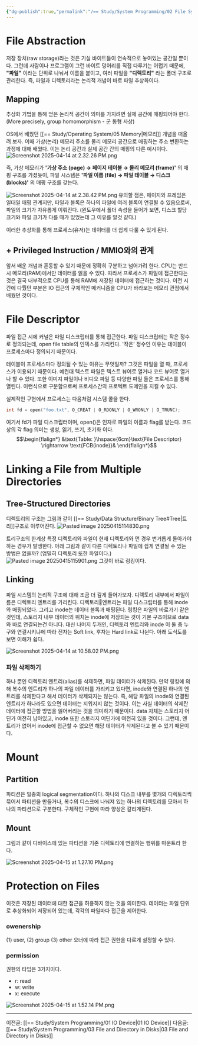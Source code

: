```yaml
---
{"dg-publish":true,"permalink":"/== Study/System Programming/02 File System/","created":"2025-04-12T22:01:25.361+09:00","updated":"2025-04-15T16:11:27.790+09:00"}
---
```


# File Abstraction
저장 장치(raw storage)라는 것은 기실 바이트들이 연속적으로 놓여있는 공간일 뿐이다.
그런데 사람이나 프로그램이 그런 바이트 덩어리를 직접 다루기는 어렵기 때문에, **"파일"** 이라는 단위로 나눠서 이름을 붙이고, 여러 파일을 **"디렉토리"** 라는 폴더 구조로 관리한다.
즉, 파일과 디렉토리라는 논리적 개념이 바로 파일 추상화이다.

## Mapping
추상화 기법을 통해 얻은 논리적 공간이 의미를 가지려면 실제 공간에 매핑되어야 한다. (More precisely, group homomorphism - 군 동형 사상)

OS에서 배웠던 [[== Study/Operating System/05 Memory\|메모리]] 개념을 떠올려 보자. 이때 가상(논리) 메모리 주소를 물리 메모리 공간으로 매핑하는 주소 변환하는 과정에 대해 배웠다. 이는 논리 공간과 실제 공간 간의 매핑의 다른 예시이다.
![Screenshot 2025-04-14 at 2.32.26 PM.png](/img/user/z-Attached%20Files/Screenshot%202025-04-14%20at%202.32.26%20PM.png)

즉, 가상 메모리가 **'가상 주소 (page) → 페이지 테이블 → 물리 메모리 (frame)'** 의 매핑 구조를 가졌듯이,
파일 시스템은 **'파일 이름 (file) → 파일 테이블 → 디스크 (blocks)'** 의 매핑 구조를 갖는다.

![Screenshot 2025-04-14 at 2.38.42 PM.png](/img/user/z-Attached%20Files/Screenshot%202025-04-14%20at%202.38.42%20PM.png)
유의할 점은, 페이지와 프레임은 일대일 매핑 관계지만, 파일과 블록은 하나의 파일에 여러 블록이 연결될 수 있음으로써, 파일의 크기가 자유롭게 이뤄진다. (윈도우에서 폴더 속성을 들어가 보면, 디스크 할당 크기와 파일 크기가 다를 때가 있었는데 그 이유를 알것 같다.)

이러한 추상화를 통해 프로세스(유저)는 데이터를 더 쉽게 다룰 수 있게 된다.

## + Privileged Instruction / MMIO와의 관계
앞서 배운 개념과 혼동할 수 있기 때문에 정확히 구분하고 넘어가려 한다.
CPU는 반드시 메모리(RAM)에서만 데이터를 읽을 수 있다.
따라서 프로세스가 파일에 접근한다는 것은 결국 내부적으로 CPU를 통해 RAM에 저장된 데이터에 접근하는 것이다. 이전 시간에 다뤘던 부분은 IO 접근의 구체적인 메커니즘을 CPU가 바라보는 메모리 관점에서 배웠던 것이다.

# File Descriptor
파일 접근 시에 커널은 파일 디스크립터를 통해 접근한다.
파일 디스크립터는 작은 정수로 정의되는데, open file table의 인덱스를 가리킨다.
'작은' 정수인 이유는 테이블이 프로세스마다 정의되기 때문이다.

테이블이 프로세스마다 정의될 수 있는 이유는 무엇일까?
그것은 파일을 열 때, 프로세스가 이용되기 때문이다.
예컨대 텍스트 파일은 텍스트 뷰어로 열거나 코드 뷰어로 열거나 할 수 있다. 또한 이미지 파일이나 비디오 파일 등 다양한 파일 들은 프로세스를 통해 열린다.
이런식으로 구분함으로써 프로세스간의 프로텍트 도메인을 지킬 수 있다.

실제적인 구현에서 프로세스는 다음처럼 시스템 콜을 한다.
```c
int fd = open("foo.txt", O_CREAT | O_RDONLY | O_WRONLY | O_TRUNC);
```
여기서 fd가 파일 디스크립터이며, open()은 인자로 파일의 이름과 flag를 받는다.
코드상의 각 flag 의미는 생성, 읽기, 쓰기, 초기화 이다.
$$\begin{flalign*}
&\text{Table: }\hspace{6cm}\text{File Descriptor} \rightarrow \text{FCB(inode)}&
\end{flalign*}$$

# Linking a File from Multiple Directories

## Tree-Structured Directories

디렉토리의 구조는 그림과 같이 [[== Study/Data Structure/Binary Tree#Tree\|트리]]구조로 이루어진다.
![Pasted image 20250415114830.png](/img/user/z-Attached%20Files/Pasted%20image%2020250415114830.png)

트리구조의 한계상 특정 디렉토리와 파일이 현재 디렉토리와 먼 경우 번거롭게 돌아가야 하는 경우가 발생한다.
아래 그림과 같이 다른 디렉토리나 파일에 쉽게 연결될 수 있는 방법은 없을까? (엄밀히 디렉토리 또한 파일이다.)
![Pasted image 20250415115901.png](/img/user/z-Attached%20Files/Pasted%20image%2020250415115901.png)
그것이 바로 링킹이다.
## Linking
파일 시스템의 논리적 구조에 대해 조금 더 깊게 들어가보자.
디렉토리 내부에서 파일이름은 디렉토리 엔트리를 가리킨다. 디렉토리엔트리는 파일 디스크립터를 통해 inode와 매핑되었다. 그리고 inode는 데이터 블록과 매핑된다. 링킹은 파일의 바로가기 같은 것인데, 스토리지 내부 데이터의 위치는 inode에 저장되는 것이 기본 구조이므로 data와 바로 연결되는건 아니다. 대신 나머지 두개인, 디렉토리 엔트리와 inode 이 둘 중 누구와 연결시키냐에 따라 전자는 Soft link, 후자는 Hard link로 나뉜다. 아래 도식도를 보면 이해가 쉽다.

![Screenshot 2025-04-14 at 10.58.02 PM.png](/img/user/z-Attached%20Files/Screenshot%202025-04-14%20at%2010.58.02%20PM.png)

### 파일 삭제하기
하나 뿐인 디렉토리 엔트리(alias)를 삭제하면, 파일 데이터가 삭제된다.
만약 링킹에 의해 복수의 엔트리가 하나의 파일 데이터를 가리키고 있다면, inode와 연결된 하나의 엔트리를 삭제한다고 해서 데이터가 삭제되지는 않는다. 즉, 해당 파일의 inode와 연결된 엔트리가 하나라도 있으면 데이터는 지워지지 않는 것이다.
이는 사실 데이터의 삭제란 데이터에 접근할 방법을 잃어버리는 것을 의미하기 때문이다. data 자체는 스토리지 어딘가 여전히 남아있고, inode 또한 스토리지 어딘가에 여전히 있을 것이다. 그런데, 엔트리가 없어서 inode에 접근할 수 없으면 해당 데이터가 삭제된다고 볼 수 있기 때문이다.


# Mount

## Partition
파티션은 일종의 logical segmentation이다.
하나의 디스크 내부를 몇개의 디렉토리씩 묶어서 파티션을 만들거나, 복수의 디스크에 나눠져 있는 하나의 디렉토리를 모아서 하나의 파티션으로 구분한다. 구체적인 구현에 따라 양상은 갈리게된다.

## Mount
그림과 같이 디바이스에 있는 파티션을 기존 디렉토리에 연결하는 행위를 마운트라 한다.

![Screenshot 2025-04-15 at 1.27.10 PM.png](/img/user/z-Attached%20Files/Screenshot%202025-04-15%20at%201.27.10%20PM.png)

# Protection on Files
이것은 저장된 데이터에 대한 접근을 허용하지 않는 것을 의미한다.
데이터는 파일 단위로 추상화되어 저장되어 있는데, 각각의 파일마다 접근을 제어한다.

### owenership
(1) user, (2) group (3) other
오너에 따라 접근 권한을 다르게 설정할 수 있다.

### permission
권한의 타입은 3가지이다.
- r: read
- w: write
- x: execute

![Screenshot 2025-04-15 at 1.52.14 PM.png](/img/user/z-Attached%20Files/Screenshot%202025-04-15%20at%201.52.14%20PM.png)

---
이전글: [[== Study/System Programming/01 IO Device\|01 IO Device]]
다음글: [[== Study/System Programming/03 File and Directory in Disks\|03 File and Directory in Disks]]